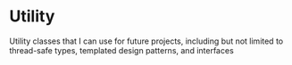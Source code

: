# Utility
Utility classes that I can use for future projects, including but not limited to thread-safe types, templated design patterns, and interfaces
